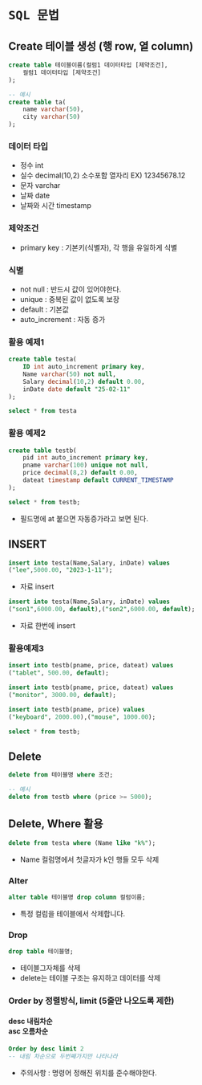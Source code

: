 # `SQL 문법`

## Create 테이블 생성 (행 row, 열 column)

```sql
create table 테이블이름(컬럼1 데이터타입 [제약조건],
    컬럼1 데이터타입 [제약조건]
);

-- 예시
create table ta(
    name varchar(50),
    city varchar(50)
);

```

### 데이터 타입

- 정수 int
- 실수 decimal(10,2) 소수포함 열자리 EX) 12345678.12
- 문자 varchar
- 날짜 date
- 날짜와 시간 timestamp

### 제약조건

- primary key : 기본키(식별자), 각 행을 유일하게 식별

### 식별

- not null : 반드시 값이 있어야한다.
- unique : 중복된 값이 없도록 보장
- default : 기본값
- auto_increment : 자동 증가

### 활용 예제1

```sql
create table testa(
	ID int auto_increment primary key,
	Name varchar(50) not null,
	Salary decimal(10,2) default 0.00,
	inDate date default "25-02-11"
);

select * from testa

```

### 활용 예제2

```sql
create table testb(
	pid int auto_increment primary key,
	pname varchar(100) unique not null,
	price decimal(8,2) default 0.00,
	dateat timestamp default CURRENT_TIMESTAMP
);

select * from testb;
```

- 필드명에 at 붙으면 자동증가라고 보면 된다.

## INSERT

```sql
insert into testa(Name,Salary, inDate) values
("lee",5000.00, "2023-1-11");
```

- 자료 insert

```sql
insert into testa(Name,Salary, inDate) values
("son1",6000.00, default),("son2",6000.00, default);
```

- 자료 한번에 insert

### 활용예제3

```sql
insert into testb(pname, price, dateat) values
("tablet", 500.00, default);

insert into testb(pname, price, dateat) values
("monitor", 3000.00, default);

insert into testb(pname, price) values
("keyboard", 2000.00),("mouse", 1000.00);

select * from testb;
```

## Delete

```sql
delete from 테이블명 where 조건;

-- 예시
delete from testb where (price >= 5000);
```

## Delete, Where 활용

```sql
delete from testa where (Name like "k%");
```

- Name 컬럼명에서 첫글자가 k인 행들 모두 삭제

### Alter

```sql
alter table 테이블명 drop column 컬럼이름;
```

- 특정 컬럼을 테이블에서 삭제합니다.

### Drop

```sql
drop table 테이블명;
```

- 테이블그자체를 삭제
- delete는 테이블 구조는 유지하고 데이터를 삭제

### Order by 정렬방식, limit (5줄만 나오도록 제한)

#### desc 내림차순 <br>asc 오름차순

```sql
Order by desc limit 2
-- 내림 차순으로 두번째가지만 나타나라
```

- 주의사항 : 명령어 정해진 위치를 준수해야한다.
